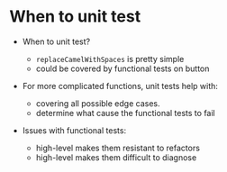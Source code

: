 # When to unit test

- When to unit test?

  - `replaceCamelWithSpaces` is pretty simple
  - could be covered by functional tests on button

- For more complicated functions, unit tests help with:

  - covering all possible edge cases.
  - determine what cause the functional tests to fail

- Issues with functional tests:
  - high-level makes them resistant to refactors
  - high-level makes them difficult to diagnose
